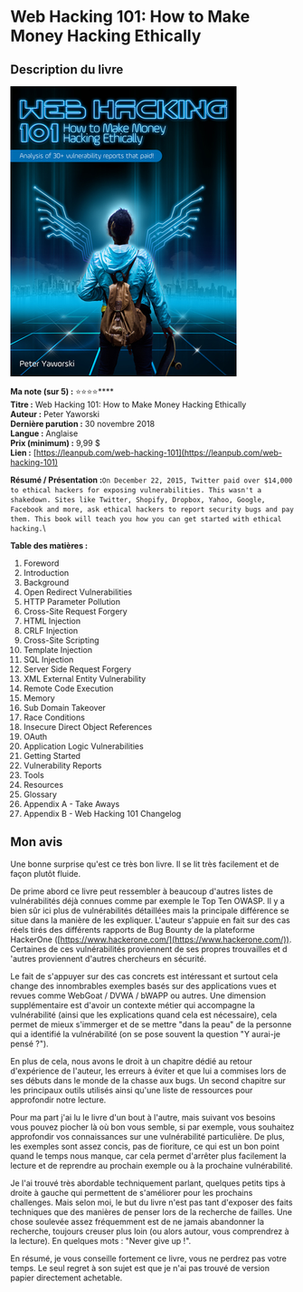 # Web Hacking 101: How to Make Money Hacking Ethically

## Description du livre

![](../.gitbook/assets/5c8efa430ccfcd100bab965ed88e9165.png)

**Ma note (sur 5) :** :star::star::star::star:****\
**Titre :** Web Hacking 101: How to Make Money Hacking Ethically\
**Auteur :** Peter Yaworski\
**Dernière parution :** 30 novembre 2018\
**Langue :** Anglaise\
**Prix (minimum) :** 9,99 $\
**Lien :** [https://leanpub.com/web-hacking-101](https://leanpub.com/web-hacking-101)

**Résumé / Présentation :**`On December 22, 2015, Twitter paid over $14,000 to ethical hackers for exposing vulnerabilities. This wasn't a shakedown. Sites like Twitter, Shopify, Dropbox, Yahoo, Google, Facebook and more, ask ethical hackers to report security bugs and pay them. This book will teach you how you can get started with ethical hacking.`\


**Table des matières :**

1. Foreword
2. Introduction
3. Background
4. Open Redirect Vulnerabilities
5. HTTP Parameter Pollution
6. Cross-Site Request Forgery
7. HTML Injection
8. CRLF Injection
9. Cross-Site Scripting
10. Template Injection
11. SQL Injection
12. Server Side Request Forgery
13. XML External Entity Vulnerability
14. Remote Code Execution
15. Memory
16. Sub Domain Takeover
17. Race Conditions
18. Insecure Direct Object References
19. OAuth
20. Application Logic Vulnerabilities
21. Getting Started
22. Vulnerability Reports
23. Tools
24. Resources
25. Glossary
26. Appendix A - Take Aways
27. Appendix B - Web Hacking 101 Changelog

## Mon avis

Une bonne surprise qu'est ce très bon livre. Il se lit très facilement et de façon plutôt fluide.&#x20;

De prime abord ce livre peut ressembler à beaucoup d'autres listes de vulnérabilités déjà connues comme par exemple le Top Ten OWASP. Il y a bien sûr ici plus de vulnérabilités détaillées mais la principale différence se situe dans la manière de les expliquer. L'auteur s'appuie en fait sur des cas réels tirés des différents rapports de Bug Bounty de la plateforme HackerOne ([https://www.hackerone.com/](https://www.hackerone.com/)). Certaines de ces vulnérabilités proviennent de ses propres trouvailles et d 'autres proviennent d'autres chercheurs en sécurité.

Le fait de s'appuyer sur des cas concrets est intéressant et surtout cela change des innombrables exemples basés sur des applications vues et revues comme WebGoat / DVWA / bWAPP ou autres. Une dimension supplémentaire est d'avoir un contexte métier qui accompagne la vulnérabilité (ainsi que les explications quand cela est nécessaire), cela permet de mieux s'immerger et de se mettre "dans la peau" de la personne qui a identifié la vulnérabilité (on se pose souvent la question "Y aurai-je pensé ?").

En plus de cela, nous avons le droit à un chapitre dédié au retour d'expérience de l'auteur, les erreurs à éviter et que lui a commises lors de ses débuts dans le monde de la chasse aux bugs. Un second chapitre sur les principaux outils utilisés ainsi qu'une liste de ressources pour approfondir notre lecture.

Pour ma part j'ai lu le livre d'un bout à l'autre, mais suivant vos besoins vous pouvez piocher là où bon vous semble, si par exemple, vous souhaitez approfondir vos connaissances sur une vulnérabilité particulière. De plus, les exemples sont assez concis, pas de fioriture, ce qui est un bon point quand le temps nous manque, car cela permet d'arrêter plus facilement la lecture et de reprendre au prochain exemple ou à la prochaine vulnérabilité.

Je l'ai trouvé très abordable techniquement parlant, quelques petits tips à droite à gauche qui permettent de s'améliorer pour les prochains challenges. Mais selon moi, le but du livre n'est pas tant d'exposer des faits techniques que des manières de penser lors de la recherche de failles. Une chose soulevée assez fréquemment est de ne jamais abandonner la recherche, toujours creuser plus loin (ou alors autour, vous comprendrez à la lecture). En quelques mots : "Never give up !".

En résumé, je vous conseille fortement ce livre, vous ne perdrez pas votre temps. Le seul regret à son sujet est que je n'ai pas trouvé de version papier directement achetable.
